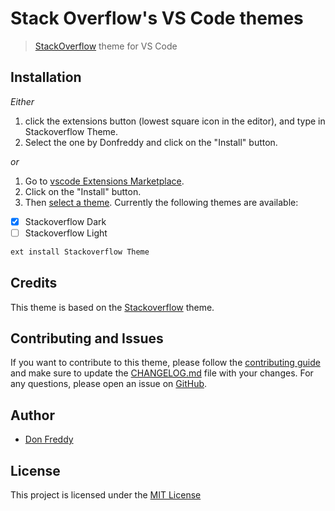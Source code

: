 # Stack Overflow's VS Code themes

> [StackOverflow](https://stackoverflow.com) theme for VS Code

## Installation

_Either_

1. click the extensions button (lowest square icon in the editor), and type in Stackoverflow Theme.
2. Select the one by Donfreddy and click on the "Install" button.

_or_

1. Go to [vscode Extensions Marketplace](https://marketplace.visualstudio.com/items?itemName=Donfreddy.stackoverflow-vscode-theme).
2. Click on the "Install" button.
3. Then [select a theme](https://code.visualstudio.com/docs/getstarted/themes#_selecting-the-color-theme). Currently the following themes are available:

- [x] Stackoverflow Dark
- [ ] Stackoverflow Light

```javascript
ext install Stackoverflow Theme
```

## Credits

This theme is based on the [Stackoverflow](https://stackoverflow.com) theme.

## Contributing and Issues

If you want to contribute to this theme, please follow the [contributing guide](CONTRIBUTING.md) and make sure to update the [CHANGELOG.md](CHANGELOG.md) file with your changes. For any questions, please open an issue on [GitHub](https://github.com/Donfreddy/stackoverflow-vscode-theme/issues).

## Author

- [Don Freddy](https://github.com/Donfreddy)

## License

This project is licensed under the [MIT License](LICENSE)
